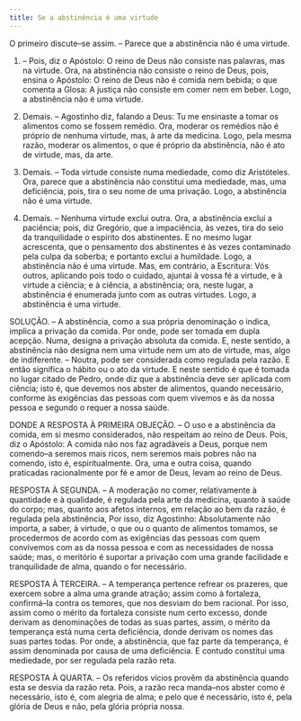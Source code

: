 ```yaml
---
title: Se a abstinência é uma virtude
---
```


O primeiro discute–se assim. – Parece que a abstinência não é uma virtude.  

1. – Pois, diz o Apóstolo: O reino de Deus não consiste nas palavras, mas na virtude. Ora, na abstinência não consiste o reino de Deus, pois, ensina o Apóstolo: O reino de Deus não é comida nem bebida; o que comenta a Glosa: A justiça não consiste em comer nem em beber. Logo, a abstinência não é uma virtude.  

2. Demais. – Agostinho diz, falando a Deus: Tu me ensinaste a tomar os alimentos como se fossem remédio. Ora, moderar os remédios não é próprio de nenhuma virtude, mas, à arte da medicina. Logo, pela mesma razão, moderar os alimentos, o que é próprio da abstinência, não é ato de virtude, mas, da arte.  

3. Demais. – Toda virtude consiste numa mediedade, como diz Aristóteles. Ora, parece que a abstinência não constitui uma mediedade, mas, uma deficiência, pois, tira o seu nome de uma privação. Logo, a abstinência não é uma virtude.  

4. Demais. – Nenhuma virtude exclui outra. Ora, a abstinência exclui a paciência; pois, diz Gregório, que a impaciência, às vezes, tira do seio da tranquilidade o espírito dos abstinentes. E no mesmo lugar acrescenta, que o pensamento dos abstinentes é às vezes contaminado pela culpa da soberba; e portanto exclui a humildade. Logo, a abstinência não é uma virtude.  Mas, em contrário, a Escritura: Vós outros, aplicando pois todo o cuidado, ajuntai à vossa fé a virtude, e à virtude a ciência; e à ciência, a abstinência; ora, neste lugar, a abstinência é enumerada junto com as outras virtudes. Logo, a abstinência é uma virtude.  

SOLUÇÃO. – A abstinência, como a sua própria denominação o indica, implica a privação da comida. Por onde, pode ser tomada em dupla acepção. Numa, designa a privação absoluta da comida. E, neste sentido, a abstinência não designa nem uma virtude nem um ato de virtude, mas, algo de indiferente. – Noutra, pode ser considerada como regulada pela razão. E então significa o hábito ou o ato da virtude. E neste sentido é que é tomada no lugar citado de Pedro, onde diz que a abstinência deve ser aplicada com ciência; isto é, que devemos nos abster de alimentos, quando necessário, conforme às exigências das pessoas com quem vivemos e às da nossa pessoa e segundo o requer a nossa saúde.  

DONDE A RESPOSTA À PRIMEIRA OBJEÇÃO. – O uso e a abstinência da comida, em si mesmo considerados, não respeitam ao reino de Deus. Pois, diz o Apóstolo: A comida não nos faz agradáveis a Deus, porque nem comendo–a seremos mais ricos, nem seremos mais pobres não na comendo, isto é, espiritualmente. Ora, uma e outra coisa, quando praticadas racionalmente por fé e amor de Deus, levam ao reino de Deus.  

RESPOSTA À SEGUNDA. – A moderação no comer, relativamente à quantidade e à qualidade, é regulada pela arte da medicina, quanto à saúde do corpo; mas, quanto aos afetos internos, em relação ao bem da razão, é regulada pela abstinência, Por isso, diz Agostinho: Absolutamente não importa, a saber, à virtude, o que ou o quanto de alimentos tomamos, se procedermos de acordo com as exigências das pessoas com quem convivemos com as da nossa pessoa e com as necessidades de nossa saúde; mas, o meritório é suportar a privação com uma grande facilidade e tranquilidade de alma, quando o for necessário.  

RESPOSTA À TERCEIRA. – A temperança pertence refrear os prazeres, que exercem sobre a alma uma grande atração; assim como à fortaleza, confirmá–Ia contra os temores, que nos desviam do bem racional. Por isso, assim como o mérito da fortaleza consiste num certo excesso, donde derivam as denominações de todas as suas partes, assim, o mérito da temperança está numa certa deficiência, donde derivam os nomes das suas partes todas. Por onde, a abstinência, que faz parte da temperança, é assim denominada por causa de uma deficiência. E contudo constitui uma mediedade, por ser regulada pela razão reta.  

RESPOSTA À QUARTA. – Os referidos vícios provêm da abstinência quando esta se desvia da razão reta. Pois, a razão reca manda–nos abster como é necessário, isto é, com alegria de alma; e pelo que é necessário, isto é, pela glória de Deus e não, pela glória própria nossa.